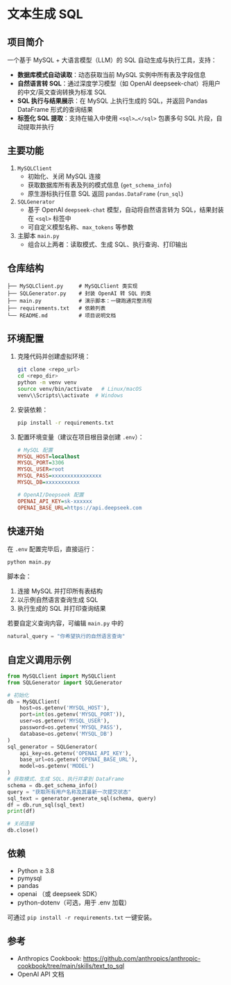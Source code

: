 # 文本生成 SQL

## 项目简介

一个基于 MySQL + 大语言模型（LLM）的 SQL 自动生成与执行工具，支持：

- **数据库模式自动读取**：动态获取当前 MySQL 实例中所有表及字段信息
- **自然语言转 SQL**：通过深度学习模型（如 OpenAI deepseek-chat）将用户的中文/英文查询转换为标准 SQL
- **SQL 执行与结果展示**：在 MySQL 上执行生成的 SQL，并返回 Pandas DataFrame 形式的查询结果
- **标签化 SQL 提取**：支持在输入中使用 `<sql>…</sql>` 包裹多句 SQL 片段，自动提取并执行

## 主要功能

1. `MySQLClient`
   - 初始化、关闭 MySQL 连接
   - 获取数据库所有表及列的模式信息 (`get_schema_info`)
   - 原生游标执行任意 SQL 返回 `pandas.DataFrame` (`run_sql`)
2. `SQLGenerator`
   - 基于 OpenAI `deepseek-chat` 模型，自动将自然语言转为 SQL，结果封装在 `<sql>` 标签中
   - 可自定义模型名称、`max_tokens` 等参数
3. 主脚本 `main.py`
   - 组合以上两者：读取模式、生成 SQL、执行查询、打印输出

## 仓库结构

```
├── MySQLClient.py     # MySQLClient 类实现
├── SQLGenerator.py    # 封装 OpenAI 转 SQL 的类
├── main.py            # 演示脚本：一键跑通完整流程
├── requirements.txt   # 依赖列表
└── README.md          # 项目说明文档
```

## 环境配置

1. 克隆代码并创建虚拟环境：

   ```bash
   git clone <repo_url>
   cd <repo_dir>
   python -m venv venv
   source venv/bin/activate   # Linux/macOS
   venv\\Scripts\\activate  # Windows
   ```

2. 安装依赖：

   ```bash
   pip install -r requirements.txt
   ```

3. 配置环境变量（建议在项目根目录创建 `.env`）：

   ```ini
   # MySQL 配置
   MYSQL_HOST=localhost
   MYSQL_PORT=3306
   MYSQL_USER=root
   MYSQL_PASS=xxxxxxxxxxxxxxxx
   MYSQL_DB=xxxxxxxxxxx

   # OpenAI/Deepseek 配置
   OPENAI_API_KEY=sk-xxxxxx
   OPENAI_BASE_URL=https://api.deepseek.com
   ```

## 快速开始

在 `.env` 配置完毕后，直接运行：

```bash
python main.py
```

脚本会：

1. 连接 MySQL 并打印所有表结构
2. 以示例自然语言查询生成 SQL
3. 执行生成的 SQL 并打印查询结果

若要自定义查询内容，可编辑 `main.py` 中的

```python
natural_query = "你希望执行的自然语言查询"
```

## 自定义调用示例

```python
from MySQLClient import MySQLClient
from SQLGenerator import SQLGenerator

# 初始化
db = MySQLClient(
    host=os.getenv('MYSQL_HOST'),
    port=int(os.getenv('MYSQL_PORT')),
    user=os.getenv('MYSQL_USER'),
    password=os.getenv('MYSQL_PASS'),
    database=os.getenv('MYSQL_DB')
)
sql_generator = SQLGenerator(
    api_key=os.getenv('OPENAI_API_KEY'),
    base_url=os.getenv('OPENAI_BASE_URL'),
    model=os.getenv('MODEL')
)
# 获取模式、生成 SQL、执行并拿到 DataFrame
schema = db.get_schema_info()
query = "获取所有用户名称及其最新一次提交状态"
sql_text = generator.generate_sql(schema, query)
df = db.run_sql(sql_text)
print(df)

# 关闭连接
db.close()
```

## 依赖

- Python ≥ 3.8
- pymysql
- pandas
- openai  （或 deepseek SDK）
- python-dotenv（可选，用于 .env 加载）

可通过 `pip install -r requirements.txt` 一键安装。

## 参考

- Anthropics Cookbook: <https://github.com/anthropics/anthropic-cookbook/tree/main/skills/text_to_sql>
- OpenAI API 文档
